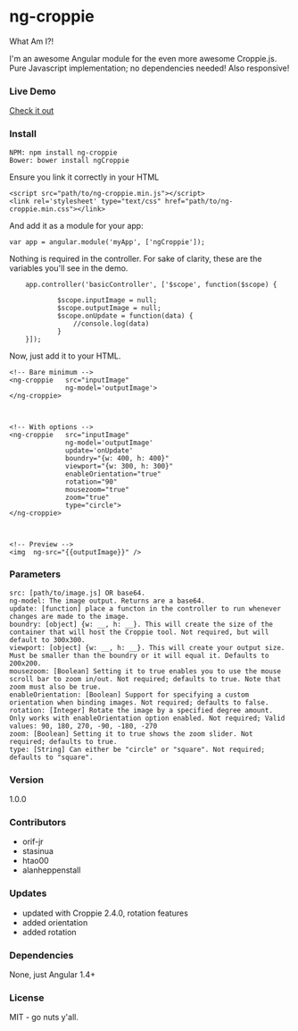 # ng-croppie
What Am I?!

I'm an awesome Angular module for the even more awesome Croppie.js.
Pure Javascript implementation; no dependencies needed! Also responsive!

### Live Demo

[Check it out](https://allenroyston.herokuapp.com/access/acr-croppie/)


### Install
```
NPM: npm install ng-croppie 
Bower: bower install ngCroppie
```

Ensure you link it correctly in your HTML<br>
```
<script src="path/to/ng-croppie.min.js"></script>
<link rel='stylesheet' type="text/css" href="path/to/ng-croppie.min.css"></link>
```


And add it as a module for your app:<br>
```
var app = angular.module('myApp', ['ngCroppie']);
```


Nothing is required in the controller. For sake of clarity, these are the variables you'll see in the demo.<br>
```
    app.controller('basicController', ['$scope', function($scope) {

            $scope.inputImage = null;
            $scope.outputImage = null;
            $scope.onUpdate = function(data) {
                //console.log(data)
            }
    }]);
```


Now, just add it to your HTML.<br>
```
<!-- Bare minimum -->
<ng-croppie   src="inputImage"
              ng-model='outputImage'>
</ng-croppie>



<!-- With options -->
<ng-croppie   src="inputImage"
              ng-model='outputImage'
              update='onUpdate'
              boundry="{w: 400, h: 400}"
              viewport="{w: 300, h: 300}"
              enableOrientation="true"
              rotation="90" 
              mousezoom="true"
              zoom="true" 
              type="circle">
</ng-croppie>



<!-- Preview -->
<img  ng-src="{{outputImage}}" />
```


### Parameters
```
src: [path/to/image.js] OR base64. 
ng-model: The image output. Returns are a base64. 
update: [function] place a functon in the controller to run whenever changes are made to the image. 
boundry: [object] {w: __, h: __}. This will create the size of the container that will host the Croppie tool. Not required, but will default to 300x300. 
viewport: [object] {w: __, h: __}. This will create your output size. Must be smaller than the boundry or it will equal it. Defaults to 200x200. 
mousezoom: [Boolean] Setting it to true enables you to use the mouse scroll bar to zoom in/out. Not required; defaults to true. Note that zoom must also be true.
enableOrientation: [Boolean] Support for specifying a custom orientation when binding images. Not required; defaults to false.
rotation: [Integer] Rotate the image by a specified degree amount. Only works with enableOrientation option enabled. Not required; Valid values: 90, 180, 270, -90, -180, -270
zoom: [Boolean] Setting it to true shows the zoom slider. Not required; defaults to true. 
type: [String] Can either be "circle" or "square". Not required; defaults to "square". 
```

### Version
1.0.0

### Contributors
- orif-jr
- stasinua
- htao00
- alanheppenstall

### Updates
- updated with Croppie 2.4.0, rotation features 
- added orientation
- added rotation

### Dependencies
None, just Angular 1.4+


### License
MIT - go nuts y'all.

